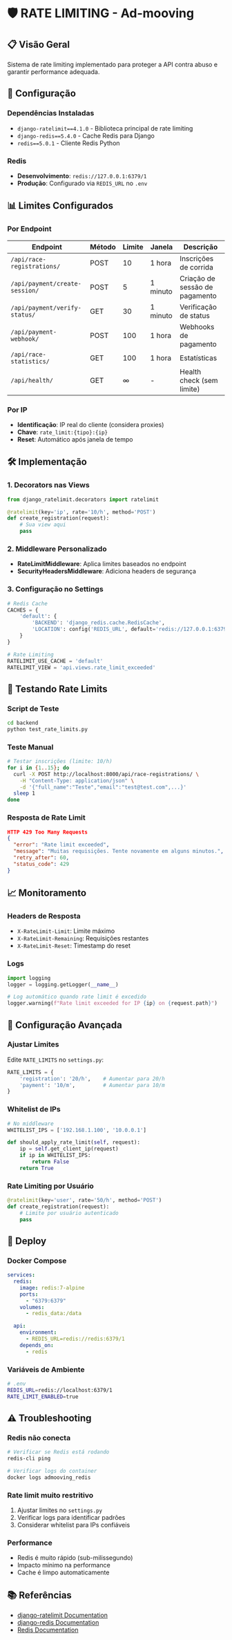 # 🛡️ RATE LIMITING - Ad-mooving

## 📋 Visão Geral

Sistema de rate limiting implementado para proteger a API contra abuso e garantir performance adequada.

## 🔧 Configuração

### Dependências Instaladas
- `django-ratelimit==4.1.0` - Biblioteca principal de rate limiting
- `django-redis==5.4.0` - Cache Redis para Django
- `redis==5.0.1` - Cliente Redis Python

### Redis
- **Desenvolvimento**: `redis://127.0.0.1:6379/1`
- **Produção**: Configurado via `REDIS_URL` no `.env`

## 📊 Limites Configurados

### Por Endpoint

| Endpoint | Método | Limite | Janela | Descrição |
|----------|--------|--------|--------|-----------|
| `/api/race-registrations/` | POST | 10 | 1 hora | Inscrições de corrida |
| `/api/payment/create-session/` | POST | 5 | 1 minuto | Criação de sessão de pagamento |
| `/api/payment/verify-status/` | GET | 30 | 1 minuto | Verificação de status |
| `/api/payment-webhook/` | POST | 100 | 1 hora | Webhooks de pagamento |
| `/api/race-statistics/` | GET | 100 | 1 hora | Estatísticas |
| `/api/health/` | GET | ∞ | - | Health check (sem limite) |

### Por IP
- **Identificação**: IP real do cliente (considera proxies)
- **Chave**: `rate_limit:{tipo}:{ip}`
- **Reset**: Automático após janela de tempo

## 🛠️ Implementação

### 1. Decorators nas Views
```python
from django_ratelimit.decorators import ratelimit

@ratelimit(key='ip', rate='10/h', method='POST')
def create_registration(request):
    # Sua view aqui
    pass
```

### 2. Middleware Personalizado
- **RateLimitMiddleware**: Aplica limites baseados no endpoint
- **SecurityHeadersMiddleware**: Adiciona headers de segurança

### 3. Configuração no Settings
```python
# Redis Cache
CACHES = {
    'default': {
        'BACKEND': 'django_redis.cache.RedisCache',
        'LOCATION': config('REDIS_URL', default='redis://127.0.0.1:6379/1'),
    }
}

# Rate Limiting
RATELIMIT_USE_CACHE = 'default'
RATELIMIT_VIEW = 'api.views.rate_limit_exceeded'
```

## 🧪 Testando Rate Limits

### Script de Teste
```bash
cd backend
python test_rate_limits.py
```

### Teste Manual
```bash
# Testar inscrições (limite: 10/h)
for i in {1..15}; do
  curl -X POST http://localhost:8000/api/race-registrations/ \
    -H "Content-Type: application/json" \
    -d '{"full_name":"Teste","email":"test@test.com",...}'
  sleep 1
done
```

### Resposta de Rate Limit
```json
HTTP 429 Too Many Requests
{
  "error": "Rate limit exceeded",
  "message": "Muitas requisições. Tente novamente em alguns minutos.",
  "retry_after": 60,
  "status_code": 429
}
```

## 📈 Monitoramento

### Headers de Resposta
- `X-RateLimit-Limit`: Limite máximo
- `X-RateLimit-Remaining`: Requisições restantes
- `X-RateLimit-Reset`: Timestamp do reset

### Logs
```python
import logging
logger = logging.getLogger(__name__)

# Log automático quando rate limit é excedido
logger.warning(f"Rate limit exceeded for IP {ip} on {request.path}")
```

## 🔧 Configuração Avançada

### Ajustar Limites
Edite `RATE_LIMITS` no `settings.py`:
```python
RATE_LIMITS = {
    'registration': '20/h',    # Aumentar para 20/h
    'payment': '10/m',         # Aumentar para 10/m
}
```

### Whitelist de IPs
```python
# No middleware
WHITELIST_IPS = ['192.168.1.100', '10.0.0.1']

def should_apply_rate_limit(self, request):
    ip = self.get_client_ip(request)
    if ip in WHITELIST_IPS:
        return False
    return True
```

### Rate Limiting por Usuário
```python
@ratelimit(key='user', rate='50/h', method='POST')
def create_registration(request):
    # Limite por usuário autenticado
    pass
```

## 🚀 Deploy

### Docker Compose
```yaml
services:
  redis:
    image: redis:7-alpine
    ports:
      - "6379:6379"
    volumes:
      - redis_data:/data

  api:
    environment:
      - REDIS_URL=redis://redis:6379/1
    depends_on:
      - redis
```

### Variáveis de Ambiente
```bash
# .env
REDIS_URL=redis://localhost:6379/1
RATE_LIMIT_ENABLED=true
```

## ⚠️ Troubleshooting

### Redis não conecta
```bash
# Verificar se Redis está rodando
redis-cli ping

# Verificar logs do container
docker logs admooving_redis
```

### Rate limit muito restritivo
1. Ajustar limites no `settings.py`
2. Verificar logs para identificar padrões
3. Considerar whitelist para IPs confiáveis

### Performance
- Redis é muito rápido (sub-milissegundo)
- Impacto mínimo na performance
- Cache é limpo automaticamente

## 📚 Referências

- [django-ratelimit Documentation](https://github.com/Andrew-Chen-Wang/django-ratelimit)
- [django-redis Documentation](https://github.com/jazzband/django-redis)
- [Redis Documentation](https://redis.io/documentation)
